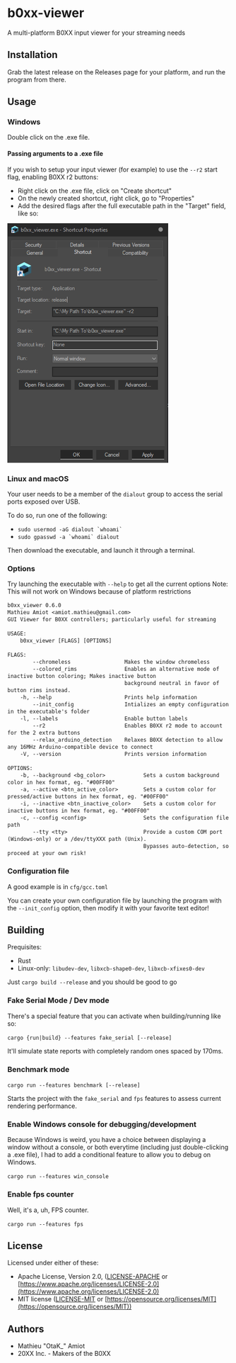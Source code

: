 # b0xx-viewer

A multi-platform B0XX input viewer for your streaming needs

## Installation

Grab the latest release on the Releases page for your platform, and run the program from there.

## Usage

### Windows

Double click on the .exe file.

#### Passing arguments to a .exe file

If you wish to setup your input viewer (for example) to use the `--r2` start flag, enabling B0XX r2 buttons:

* Right click on the .exe file, click on "Create shortcut"
* On the newly created shortcut, right click, go to "Properties"
* Add the desired flags after the full executable path in the "Target" field, like so:

![Properties Dialog](/assets/win_properties_dialog.png)

### Linux and macOS

Your user needs to be a member of the `dialout` group to access the serial ports exposed over USB.

To do so, run one of the following:

* `` sudo usermod -aG dialout `whoami` ``
* `` sudo gpasswd -a `whoami` dialout ``

Then download the executable, and launch it through a terminal.

### Options

Try launching the executable with `--help` to get all the current options
Note: This will not work on Windows because of platform restrictions

```text
b0xx_viewer 0.6.0
Mathieu Amiot <amiot.mathieu@gmail.com>
GUI Viewer for B0XX controllers; particularly useful for streaming

USAGE:
    b0xx_viewer [FLAGS] [OPTIONS]

FLAGS:
        --chromeless                 Makes the window chromeless
        --colored_rims               Enables an alternative mode of inactive button coloring; Makes inactive button
                                     background neutral in favor of button rims instead.
    -h, --help                       Prints help information
        --init_config                Intializes an empty configuration in the executable's folder
    -l, --labels                     Enable button labels
        --r2                         Enables B0XX r2 mode to account for the 2 extra buttons
        --relax_arduino_detection    Relaxes B0XX detection to allow any 16MHz Arduino-compatible device to connect
    -V, --version                    Prints version information

OPTIONS:
    -b, --background <bg_color>            Sets a custom background color in hex format, eg. "#00FF00"
    -a, --active <btn_active_color>        Sets a custom color for pressed/active buttons in hex format, eg. "#00FF00"
    -i, --inactive <btn_inactive_color>    Sets a custom color for inactive buttons in hex format, eg. "#00FF00"
    -c, --config <config>                  Sets the configuration file path
        --tty <tty>                        Provide a custom COM port (Windows-only) or a /dev/ttyXXX path (Unix).
                                           Bypasses auto-detection, so proceed at your own risk!

```

### Configuration file

A good example is in `cfg/gcc.toml`

You can create your own configuration file by launching the program with the `--init_config` option, then modify it with your favorite text editor!

## Building

Prequisites:

* Rust
* Linux-only: `libudev-dev`, `libxcb-shape0-dev`, `libxcb-xfixes0-dev`

Just `cargo build --release` and you should be good to go

### Fake Serial Mode / Dev mode

There's a special feature that you can activate when building/running like so:

`cargo {run|build} --features fake_serial [--release]`

It'll simulate state reports with completely random ones spaced by 170ms.

### Benchmark mode

`cargo run --features benchmark [--release]`

Starts the project with the `fake_serial` and `fps` features to assess current rendering performance.

### Enable Windows console for debugging/development

Because Windows is weird, you have a choice between displaying a window without a console, or both everytime (including just double-clicking a .exe file), I had to add a conditional feature to allow you to debug on Windows.

`cargo run --features win_console`

### Enable fps counter

Well, it's a, uh, FPS counter.

`cargo run --features fps`

## License

Licensed under either of these:

- Apache License, Version 2.0, ([LICENSE-APACHE](LICENSE-APACHE) or
   [https://www.apache.org/licenses/LICENSE-2.0](https://www.apache.org/licenses/LICENSE-2.0)
- MIT license ([LICENSE-MIT](LICENSE-MIT) or
   [https://opensource.org/licenses/MIT](https://opensource.org/licenses/MIT))

## Authors

* Mathieu "OtaK_" Amiot
* 20XX Inc. - Makers of the B0XX
